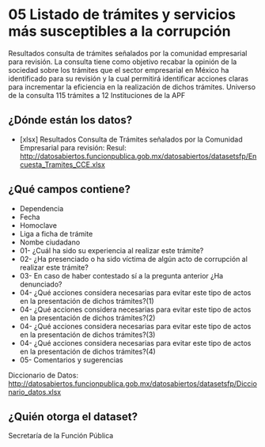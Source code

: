 # 05 Listado de trámites y servicios más susceptibles a la corrupción
Resultados consulta de trámites señalados por la comunidad empresarial para revisión. La consulta tiene como objetivo recabar la opinión de la sociedad sobre los trámites que el sector empresarial en México ha identificado para su revisión y la cual permitirá identificar acciones claras para incrementar la eficiencia en la realización de dichos trámites. Universo de la consulta 115 trámites a 12 Instituciones de la APF

## ¿Dónde están los datos?
+ [xlsx] Resultados Consulta de Trámites señalados por la Comunidad Empresarial para revisión: Resul: http://datosabiertos.funcionpublica.gob.mx/datosabiertos/datasetsfp/Encuesta_Tramites_CCE.xlsx

## ¿Qué campos contiene?
+ Dependencia
+ Fecha
+ Homoclave
+ Liga a ficha de trámite
+ Nombe ciudadano
+ 01- ¿Cuál ha sido su experiencia al realizar este trámite?
+ 02- ¿Ha presenciado o ha sido víctima de algún acto de corrupción al realizar este trámite?
+ 03- En caso de haber contestado sí a la pregunta anterior ¿Ha denunciado?
+ 04- ¿Qué acciones considera necesarias para evitar este tipo de actos en la presentación de dichos trámites?(1)
+ 04- ¿Qué acciones considera necesarias para evitar este tipo de actos en la presentación de dichos trámites?(2)
+ 04- ¿Qué acciones considera necesarias para evitar este tipo de actos en la presentación de dichos trámites?(3)
+ 04- ¿Qué acciones considera necesarias para evitar este tipo de actos en la presentación de dichos trámites?(4)
+ 05- Comentarios y sugerencias

Diccionario de Datos: http://datosabiertos.funcionpublica.gob.mx/datosabiertos/datasetsfp/Diccionario_datos.xlsx

## ¿Quién otorga el dataset?
Secretaría de la Función Pública
